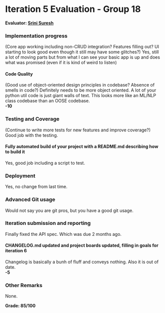 # Iteration 5 Evaluation - Group 18

**Evaluator: [Srini Suresh](mailto:ssures11@jhu.edu)**

### Implementation progress
(Core app working including non-CRUD integration?  Features filling out?  UI starting to look good even though it still may have some glitches?)
Yes, still a lot of moving parts but from what I can see your basic app is up and does what was promised (even if it is kind of weird to listen)

#### Code Quality
(Good use of object-oriented design principles in codebase?  Absence of smells in code?)
Definitely needs to be more object oriented. A lot of your python util code is just giant walls of text. This looks more like an ML/NLP class codebase than an OOSE codebase.
<br/>**-10**

### Testing and Coverage
(Continue to write more tests for new features and improve coverage?)
Good job with the testing.

#### Fully automated build of your project with a README.md describing how to build it
Yes, good job including a script to test.

### Deployment
Yes, no change from last time. 

### Advanced Git usage
Would not say you are git pros, but you have a good git usage.

### Iteration submission and reporting
Finally fixed the API spec. Which was due 2 months ago. 

#### CHANGELOG.md updated and project boards updated, filling in goals for iteration 6
Changelog is basically a bunh of fluff and conveys nothing. Also it is out of date. <br/>**-5**

### Other Remarks
None.

**Grade: 85/100**
